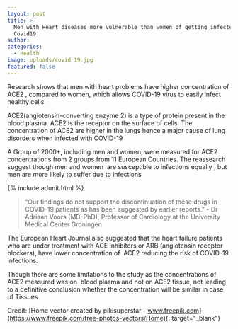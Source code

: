 ```yaml
---
layout: post
title: >-
  Men with Heart diseases more vulnerable than women of getting infected with
  Covid19
author:
categories:
  - Health
image: uploads/covid 19.jpg
featured: false
---
```


Research shows that men with heart problems have higher concentration of ACE2 , compared to women, which allows COVID-19 virus to easily infect healthy cells.

ACE2(angiotensin-converting enzyme 2) is a type of protein present in the blood plasma. ACE2 is the receptor on the surface of cells. The concentration of ACE2 are higher in the lungs hence a major cause of lung disorders when infected with COVID-19

A Group of 2000+, including men and women, were measured for ACE2 concentrations from 2 groups from 11 European Countries. The reassearch suggest though men and women&nbsp; are susceptible to infections equally , but men are more likely to suffer due to infections

{% include adunit.html %}

> “Our findings do not support the discontinuation of these drugs in COVID-19 patients as has been suggested by earlier reports.” - Dr Adriaan Voors (MD-PhD), Professor of Cardiology at the University Medical Center Groningen

The European Heart Journal also suggested that the heart failure patients who are under treatment with ACE inhibitors or ARB (angiotensin receptor blockers), have lower concentration of&nbsp; ACE2 reducing the risk of COVID-19 infections.

Though there are some limitations to the study as the concentrations of ACE2 measured was on&nbsp; blood plasma and not on ACE2 tissue, not leading to a definitive conclusion whether the concentration will be similar in case of Tissues

Credit: [Home vector created by pikisuperstar - www.freepik.com](https://www.freepik.com/free-photos-vectors/Home){: target="_blank"}